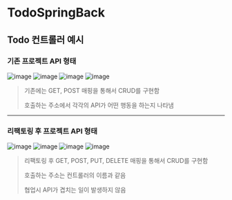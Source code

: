 # TodoSpringBack

## Todo 컨트롤러 예시

### 기존 프로젝트 API 형태

![image](https://github.com/seeungmin/TodoSpringBack/assets/91742262/29b39f7f-7bfb-4afc-a4e3-525d32319e7a)
![image](https://github.com/seeungmin/TodoSpringBack/assets/91742262/f6dafd22-acbf-4274-9e0e-e8f36f3231b0)
![image](https://github.com/seeungmin/TodoSpringBack/assets/91742262/cd1bda6a-2e3f-4114-926a-eb8ce5ce8a85)
![image](https://github.com/seeungmin/TodoSpringBack/assets/91742262/582dbd6d-b228-4ec8-a7a8-e810fef63a2e)


> 기존에는 GET, POST 매핑을 통해서 CRUD를 구현함
> 
> 호출하는 주소에서 각각의 API가 어떤 행동을 하는지 나타냄 
***




### 리팩토링 후 프로젝트 API 형태
![image](https://github.com/seeungmin/TodoSpringBack/assets/91742262/a3d7de94-11e1-4cb0-9d53-717f180da7e5)
![image](https://github.com/seeungmin/TodoSpringBack/assets/91742262/53a9e104-b7c4-483d-98d3-ed501d9ff293)
![image](https://github.com/seeungmin/TodoSpringBack/assets/91742262/0a08455c-4a97-41d0-bc31-f4e789569d44)
![image](https://github.com/seeungmin/TodoSpringBack/assets/91742262/d6949f7b-b73a-46f7-bee0-5055bda873c3)

> 리팩토링 후 GET, POST, PUT, DELETE 매핑을 통해서 CRUD를 구현함
> 
> 호출하는 주소는 컨트롤러의 이름과 같음
> 
> 협업시 API가 겹치는 일이 발생하지 않음
